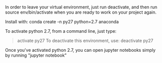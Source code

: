 
In order to leave your virtual environment, just run deactivate, and then run source env/bin/activate when you are ready to work on your project again.


Install with:
conda create -n py27 python=2.7 anaconda


To activate python 2.7, from a command line, just type:
> activate py27
To deactivate this environment, use:
> deactivate py27


Once you've activated python 2.7, you can open jupyter notebooks simply by running "jupyter notebook"
